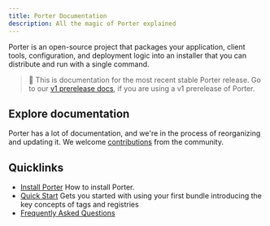 ```yaml
---
title: Porter Documentation
description: All the magic of Porter explained
---
```


Porter is an open-source project that packages your application, client tools, configuration, and deployment logic into an installer that you can distribute and run with a single command.

> 🚧 This is documentation for the most recent stable Porter release. Go to our [v1 prerelease docs](https://getporter.org/docs/), if you are using a v1 prerelease of Porter.


## Explore documentation

Porter has a lot of documentation, and we're in the process of reorganizing and updating it. We welcome [contributions](/contribute/) from the community. 

## Quicklinks

* [Install Porter](/install/) How to install Porter. 
* [Quick Start](/quickstart/) Gets you started with using your first bundle introducing the key concepts of tags and registries 
* [Frequently Asked Questions](/faq) 
